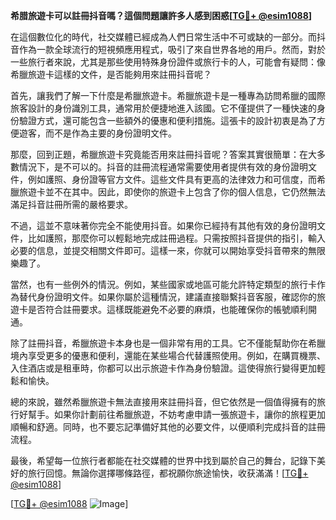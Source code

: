 **希腊旅遊卡可以註冊抖音嗎？這個問題讓許多人感到困惑[[TG💪+ @esim1088](https://t.me/s/esim1088)]**

在這個數位化的時代，社交媒體已經成為人們日常生活中不可或缺的一部分。而抖音作為一款全球流行的短視頻應用程式，吸引了來自世界各地的用戶。然而，對於一些旅行者來說，尤其是那些使用特殊身份證件或旅行卡的人，可能會有疑問：像希臘旅遊卡這樣的文件，是否能夠用來註冊抖音呢？

首先，讓我們了解一下什麼是希臘旅遊卡。希臘旅遊卡是一種專為訪問希臘的國際旅客設計的身份識別工具，通常用於便捷地進入該國。它不僅提供了一種快速的身份驗證方式，還可能包含一些額外的優惠和便利措施。這張卡的設計初衷是為了方便遊客，而不是作為主要的身份證明文件。

那麼，回到正題，希臘旅遊卡究竟能否用來註冊抖音呢？答案其實很簡單：在大多數情況下，是不可以的。抖音的註冊流程通常需要使用者提供有效的身份證明文件，例如護照、身份證等官方文件。這些文件具有更高的法律效力和可信度，而希臘旅遊卡並不在其中。因此，即使你的旅遊卡上包含了你的個人信息，它仍然無法滿足抖音註冊所需的嚴格要求。

不過，這並不意味著你完全不能使用抖音。如果你已經持有其他有效的身份證明文件，比如護照，那麼你可以輕鬆地完成註冊過程。只需按照抖音提供的指引，輸入必要的信息，並提交相關文件即可。這樣一來，你就可以開始享受抖音帶來的無限樂趣了。

當然，也有一些例外的情況。例如，某些國家或地區可能允許特定類型的旅行卡作為替代身份證明文件。如果你屬於這種情況，建議直接聯繫抖音客服，確認你的旅遊卡是否符合註冊要求。這樣既能避免不必要的麻煩，也能確保你的帳號順利開通。

除了註冊抖音，希臘旅遊卡本身也是一個非常有用的工具。它不僅能幫助你在希臘境內享受更多的優惠和便利，還能在某些場合代替護照使用。例如，在購買機票、入住酒店或是租車時，你都可以出示旅遊卡作為身份驗證。這使得旅行變得更加輕鬆和愉快。

總的來說，雖然希臘旅遊卡無法直接用來註冊抖音，但它依然是一個值得擁有的旅行好幫手。如果你計劃前往希臘旅遊，不妨考慮申請一張旅遊卡，讓你的旅程更加順暢和舒適。同時，也不要忘記準備好其他的必要文件，以便順利完成抖音的註冊流程。

最後，希望每一位旅行者都能在社交媒體的世界中找到屬於自己的舞台，記錄下美好的旅行回憶。無論你選擇哪條路徑，都祝願你旅途愉快，收获滿滿！[[TG💪+ @esim1088](https://t.me/s/esim1088)]

[[TG💪+ @esim1088](https://t.me/s/esim1088) ![Image](https://i.postimg.cc/4NQfJmqS/Snipaste-2025-05-13-00-14-12.png)]